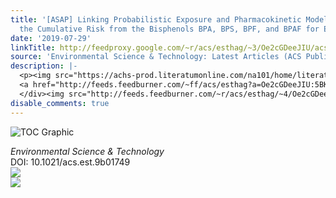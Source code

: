 ```yaml
---
title: '[ASAP] Linking Probabilistic Exposure and Pharmacokinetic Modeling To Assess
  the Cumulative Risk from the Bisphenols BPA, BPS, BPF, and BPAF for Europeans'
date: '2019-07-29'
linkTitle: http://feedproxy.google.com/~r/acs/esthag/~3/Oe2cGDeeJIU/acs.est.9b01749
source: 'Environmental Science & Technology: Latest Articles (ACS Publications)'
description: |-
  <p><img src="https://achs-prod.literatumonline.com/na101/home/literatum/publisher/achs/journals/content/esthag/0/esthag.ahead-of-print/acs.est.9b01749/20190729/images/medium/es-2019-017499_0005.gif" alt="TOC Graphic"/></p><div><cite>Environmental Science & Technology</cite></div><div>DOI: 10.1021/acs.est.9b01749</div><div class="feedflare">
  <a href="http://feeds.feedburner.com/~ff/acs/esthag?a=Oe2cGDeeJIU:5BKy4CLTqKY:yIl2AUoC8zA"><img src="http://feeds.feedburner.com/~ff/acs/esthag?d=yIl2AUoC8zA" border="0"></img></a>
  </div><img src="http://feeds.feedburner.com/~r/acs/esthag/~4/Oe2cGDeeJIU" ...
disable_comments: true
---
```

<p><img src="https://achs-prod.literatumonline.com/na101/home/literatum/publisher/achs/journals/content/esthag/0/esthag.ahead-of-print/acs.est.9b01749/20190729/images/medium/es-2019-017499_0005.gif" alt="TOC Graphic"/></p><div><cite>Environmental Science & Technology</cite></div><div>DOI: 10.1021/acs.est.9b01749</div><div class="feedflare">
<a href="http://feeds.feedburner.com/~ff/acs/esthag?a=Oe2cGDeeJIU:5BKy4CLTqKY:yIl2AUoC8zA"><img src="http://feeds.feedburner.com/~ff/acs/esthag?d=yIl2AUoC8zA" border="0"></img></a>
</div><img src="http://feeds.feedburner.com/~r/acs/esthag/~4/Oe2cGDeeJIU" ...